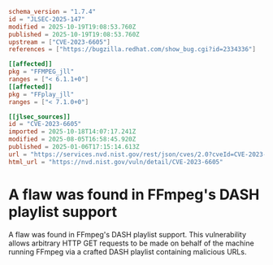 ```toml
schema_version = "1.7.4"
id = "JLSEC-2025-147"
modified = 2025-10-19T19:08:53.760Z
published = 2025-10-19T19:08:53.760Z
upstream = ["CVE-2023-6605"]
references = ["https://bugzilla.redhat.com/show_bug.cgi?id=2334336"]

[[affected]]
pkg = "FFMPEG_jll"
ranges = ["< 6.1.1+0"]
[[affected]]
pkg = "FFplay_jll"
ranges = ["< 7.1.0+0"]

[[jlsec_sources]]
id = "CVE-2023-6605"
imported = 2025-10-18T14:07:17.241Z
modified = 2025-08-05T16:58:45.920Z
published = 2025-01-06T17:15:14.613Z
url = "https://services.nvd.nist.gov/rest/json/cves/2.0?cveId=CVE-2023-6605"
html_url = "https://nvd.nist.gov/vuln/detail/CVE-2023-6605"
```

# A flaw was found in FFmpeg's DASH playlist support

A flaw was found in FFmpeg's DASH playlist support. This vulnerability allows arbitrary HTTP GET requests to be made on behalf of the machine running FFmpeg via a crafted DASH playlist containing malicious URLs.

